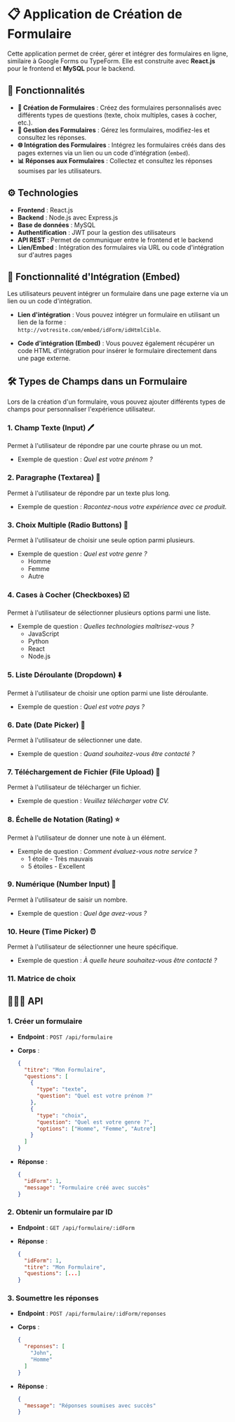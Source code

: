 
# 📋 Application de Création de Formulaire

Cette application permet de créer, gérer et intégrer des formulaires en ligne, similaire à Google Forms ou TypeForm. Elle est construite avec **React.js** pour le frontend et **MySQL** pour le backend.

## 🌟 Fonctionnalités

- **📝 Création de Formulaires** : Créez des formulaires personnalisés avec différents types de questions (texte, choix multiples, cases à cocher, etc.).
- **🔧 Gestion des Formulaires** : Gérez les formulaires, modifiez-les et consultez les réponses.
- **🌐 Intégration des Formulaires** : Intégrez les formulaires créés dans des pages externes via un lien ou un code d'intégration (`embed`).
- **📊 Réponses aux Formulaires** : Collectez et consultez les réponses soumises par les utilisateurs.

## ⚙️ Technologies

- **Frontend** : React.js
- **Backend** : Node.js avec Express.js
- **Base de données** : MySQL
- **Authentification** : JWT pour la gestion des utilisateurs
- **API REST** : Permet de communiquer entre le frontend et le backend
- **Lien/Embed** : Intégration des formulaires via URL ou code d'intégration sur d'autres pages

## 📍 Fonctionnalité d'Intégration (Embed)

Les utilisateurs peuvent intégrer un formulaire dans une page externe via un lien ou un code d'intégration.

- **Lien d'intégration** : 
  Vous pouvez intégrer un formulaire en utilisant un lien de la forme :  
  `http://votresite.com/embed/idForm/idHtmlCible`.

- **Code d'intégration (Embed)** : 
  Vous pouvez également récupérer un code HTML d'intégration pour insérer le formulaire directement dans une page externe.

## 🛠️ Types de Champs dans un Formulaire

Lors de la création d'un formulaire, vous pouvez ajouter différents types de champs pour personnaliser l'expérience utilisateur.

### 1. **Champ Texte (Input)** 🖊️
Permet à l'utilisateur de répondre par une courte phrase ou un mot.

- Exemple de question : *Quel est votre prénom ?*

### 2. **Paragraphe (Textarea)** 📄
Permet à l'utilisateur de répondre par un texte plus long.

- Exemple de question : *Racontez-nous votre expérience avec ce produit.*

### 3. **Choix Multiple (Radio Buttons)** 🔘
Permet à l'utilisateur de choisir une seule option parmi plusieurs.

- Exemple de question : *Quel est votre genre ?*
  - Homme
  - Femme
  - Autre

### 4. **Cases à Cocher (Checkboxes)** ☑️
Permet à l'utilisateur de sélectionner plusieurs options parmi une liste.

- Exemple de question : *Quelles technologies maîtrisez-vous ?*
  - JavaScript
  - Python
  - React
  - Node.js

### 5. **Liste Déroulante (Dropdown)** ⬇️
Permet à l'utilisateur de choisir une option parmi une liste déroulante.

- Exemple de question : *Quel est votre pays ?*

### 6. **Date (Date Picker)** 📅
Permet à l'utilisateur de sélectionner une date.

- Exemple de question : *Quand souhaitez-vous être contacté ?*

### 7. **Téléchargement de Fichier (File Upload)** 📂
Permet à l'utilisateur de télécharger un fichier.

- Exemple de question : *Veuillez télécharger votre CV.*

### 8. **Échelle de Notation (Rating)** ⭐️
Permet à l'utilisateur de donner une note à un élément.

- Exemple de question : *Comment évaluez-vous notre service ?*
  - 1 étoile - Très mauvais
  - 5 étoiles - Excellent

### 9. **Numérique (Number Input)** 🔢
Permet à l'utilisateur de saisir un nombre.

- Exemple de question : *Quel âge avez-vous ?*

### 10. **Heure (Time Picker)** ⏰
Permet à l'utilisateur de sélectionner une heure spécifique.

- Exemple de question : *À quelle heure souhaitez-vous être contacté ?*

### 11. Matrice de choix


## 🧑‍🤝‍🧑 API

### 1. Créer un formulaire

- **Endpoint** : `POST /api/formulaire`
- **Corps** :

  ```json
  {
    "titre": "Mon Formulaire",
    "questions": [
      {
        "type": "texte",
        "question": "Quel est votre prénom ?"
      },
      {
        "type": "choix",
        "question": "Quel est votre genre ?",
        "options": ["Homme", "Femme", "Autre"]
      }
    ]
  }


-   **Réponse** :
    ```json
    {
      "idForm": 1,
      "message": "Formulaire créé avec succès"
    }
    ```
    

### 2. Obtenir un formulaire par ID

-   **Endpoint** : `GET /api/formulaire/:idForm`
-   **Réponse** :
    
    ```json
    {
      "idForm": 1,
      "titre": "Mon Formulaire",
      "questions": [...]
    }
    ```

### 3. Soumettre les réponses

-   **Endpoint** : `POST /api/formulaire/:idForm/reponses`
-   **Corps** :
    
    ```json
    {
      "reponses": [
        "John",
        "Homme"
      ]
    }
    
    ```

-   **Réponse** :
    
    ```json
    {
      "message": "Réponses soumises avec succès"
    } 
    ```
  
